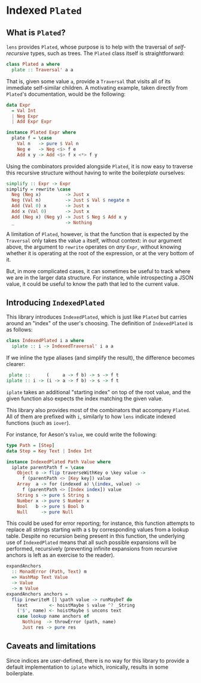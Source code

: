 # Indexed `Plated`

## What is `Plated`?

`lens` provides `Plated`, whose purpose is to help with the traversal of _self-recursive_ types, such as trees. The `Plated` class itself is straightforward:

```haskell
class Plated a where
  plate :: Traversal' a a
```

That is, given some value `a`, provide a `Traversal` that visits all of its immediate self-similar children. A motivating example, taken directly from `Plated`'s documentation, would be the following:

```haskell
data Expr
  = Val Int
  | Neg Expr
  | Add Expr Expr

instance Plated Expr where
  plate f = \case
    Val n   -> pure $ Val n
    Neg e   -> Neg <$> f e
    Add x y -> Add <$> f x <*> f y
```

Using the combinators provided alongside `Plated`, it is now easy to traverse this recursive structure without having to write the boiler*plate* ourselves:

```haskell
simplify :: Expr -> Expr
simplify = rewrite \case
  Neg (Neg x)         -> Just x
  Neg (Val n)         -> Just $ Val $ negate n
  Add (Val 0) x       -> Just x
  Add x (Val 0)       -> Just x
  Add (Neg x) (Neg y) -> Just $ Neg $ Add x y
  _                   -> Nothing
```

A limitation of `Plated`, however, is that the function that is expected by the `Traversal` only takes the value `a` itself, without context: in our argument above, the argument to `rewrite` operates on _any_ `Expr`, without knowing whether it is operating at the root of the expression, or at the very bottom of it.

But, in more complicated cases, it can sometimes be useful to track where we are in the larger data structure. For instance, while introspecting a JSON value, it could be useful to know the path that led to the current value.

## Introducing `IndexedPlated`

This library introduces `IndexedPlated`, which is just like `Plated` but carries around an "index" of the user's choosing. The definition of `IndexedPlated` is as follows:

```haskell
class IndexedPlated i a where
  iplate :: i -> IndexedTraversal' i a a
```

If we inline the type aliases (and simplify the result), the difference becomes clearer:

```haskell
 plate ::      (     a -> f b) -> s -> f t
iplate :: i -> (i -> a -> f b) -> s -> f t
```

`iplate` takes an additional "starting index" on top of the root value, and the given function also expects the index matching the given value.

This library also provides most of the combinators that accompany `Plated`. All of them are prefixed with `i`, similarly to how `lens` indicate indexed functions (such as `iover`).

For instance, for Aeson's `Value`, we could write the following:

```haskell
type Path = [Step]
data Step = Key Text | Index Int

instance IndexedPlated Path Value where
  iplate parentPath f = \case
    Object o -> flip traverseWithKey o \key value ->
      f (parentPath <> [Key key]) value
    Array  a -> for (indexed a) \(index, value) ->
      f (parentPath <> [Index index]) value
    String s -> pure $ String s
    Number x -> pure $ Number x
    Bool   b -> pure $ Bool b
    Null     -> pure Null
```

This could be used for error reporting; for instance, this function attempts to replace all strings starting with a `$` by corresponding values from a lookup table. Despite no recursion being present in this function, the underlying use of `IndexedPlated` means that all such possible expansions will be performed, recursively (preventing infinite expansions from recursive anchors is left as an exercise to the reader).

```haskell
expandAnchors
  :: MonadError (Path, Text) m
  => HashMap Text Value
  -> Value
  -> m Value
expandAnchors anchors =
  flip irewriteM [] \path value -> runMaybeT do
    text        <- hoistMaybe $ value ^? _String
    ('$', name) <- hoistMaybe $ uncons text
    case lookup name anchors of
      Nothing  -> throwError (path, name)
      Just res -> pure res
```

## Caveats and limitations

Since indices are user-defined, there is no way for this library to provide a default implementation to `iplate` which, ironically, results in some boilerplate.
